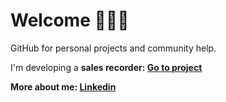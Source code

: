 <h1>
  Welcome 🙋🏻‍♂️
</h1>
<p>
  GitHub for personal projects and community help.
<p>
<p>
  I'm developing a <b>sales recorder<b>: 
  <a href="https://github.com/bittencourtRodrigo/sales-recorder" title="https://github.com/bittencourtRodrigo/sales-recorder">Go to project</a>
  <p>
<p>
  More about me: 
  <a href="https://www.linkedin.com/in/bittencourtrodrigo/" target="_blank" title="https://www.linkedin.com/in/bittencourtrodrigo/">Linkedin</a>
  <p>
